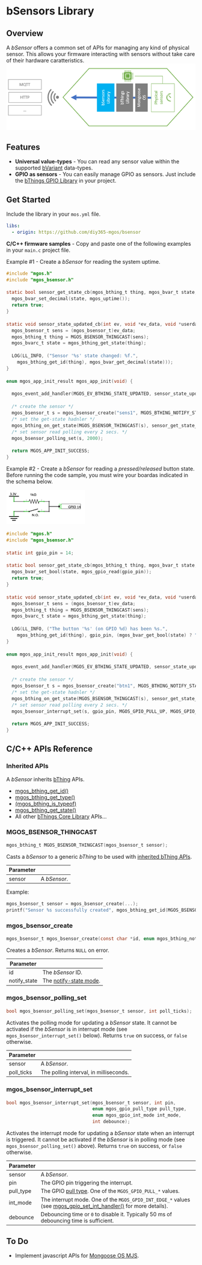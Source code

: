 # bSensors Library
## Overview
A *bSensor* offers a common set of APIs for managing any kind of physical sensor. This allows your firmware interacting with sensors without take care of their hardware caratteristics.
![bSensor blocks diagram](docs/bsensor_blocks_diagram.png)
## Features
- **Universal value-types** - You can read any sensor value within the supported [bVariant](https://github.com/diy365-mgos/bvar) data-types.
- **GPIO as sensors** - You can easily manage GPIO as sensors. Just include the [bThings GPIO Library](https://github.com/diy365-mgos/bthing-gpio) in your project.
## Get Started
Include the library in your `mos.yml` file.
```yaml
libs:
  - origin: https://github.com/diy365-mgos/bsensor
```
**C/C++ firmware samples** - Copy and paste one of the following examples in your `main.c` project file.

Example #1 - Create a *bSensor* for reading the system uptime.
```c
#include "mgos.h"
#include "mgos_bsensor.h"

static bool sensor_get_state_cb(mgos_bthing_t thing, mgos_bvar_t state, void *userdata) {
  mgos_bvar_set_decimal(state, mgos_uptime());
  return true;
}

static void sensor_state_updated_cb(int ev, void *ev_data, void *userdata) {
  mgos_bsensor_t sens = (mgos_bsensor_t)ev_data;
  mgos_bthing_t thing = MGOS_BSENSOR_THINGCAST(sens);
  mgos_bvarc_t state = mgos_bthing_get_state(thing);

  LOG(LL_INFO, ("Sensor '%s' state changed: %f.",
    mgos_bthing_get_id(thing), mgos_bvar_get_decimal(state)));
}

enum mgos_app_init_result mgos_app_init(void) {

  mgos_event_add_handler(MGOS_EV_BTHING_STATE_UPDATED, sensor_state_updated_cb, NULL);

  /* create the sensor */
  mgos_bsensor_t s = mgos_bsensor_create("sens1", MGOS_BTHING_NOTIFY_STATE_ON_CHANGE);
  /* set the get-state hadnler */
  mgos_bthing_on_get_state(MGOS_BSENSOR_THINGCAST(s), sensor_get_state_cb, NULL);
  /* set sensor read polling every 2 secs. */
  mgos_bsensor_polling_set(s, 2000);
  
  return MGOS_APP_INIT_SUCCESS;
}
```
Example #2 - Create a *bSensor* for reading a *pressed/released* button state. Before running the code sample, you must wire your boardas indicated in the schema below. 

![Example #2 schema](docs/example_2_schema.png)
```c
#include "mgos.h"
#include "mgos_bsensor.h"

static int gpio_pin = 14;

static bool sensor_get_state_cb(mgos_bthing_t thing, mgos_bvar_t state, void *userdata) {
  mgos_bvar_set_bool(state, mgos_gpio_read(gpio_pin));
  return true;
}

static void sensor_state_updated_cb(int ev, void *ev_data, void *userdata) {
  mgos_bsensor_t sens = (mgos_bsensor_t)ev_data;
  mgos_bthing_t thing = MGOS_BSENSOR_THINGCAST(sens);
  mgos_bvarc_t state = mgos_bthing_get_state(thing);

  LOG(LL_INFO, ("The button '%s' (on GPIO %d) has been %s.",
    mgos_bthing_get_id(thing), gpio_pin, (mgos_bvar_get_bool(state) ? "RELEASED" : "PUSHED")));
}

enum mgos_app_init_result mgos_app_init(void) {

  mgos_event_add_handler(MGOS_EV_BTHING_STATE_UPDATED, sensor_state_updated_cb, NULL);

  /* create the sensor */
  mgos_bsensor_t s = mgos_bsensor_create("btn1", MGOS_BTHING_NOTIFY_STATE_ON_CHANGE);
  /* set the get-state hadnler */
  mgos_bthing_on_get_state(MGOS_BSENSOR_THINGCAST(s), sensor_get_state_cb, NULL);
  /* set sensor read polling every 2 secs. */
  mgos_bsensor_interrupt_set(s, gpio_pin, MGOS_GPIO_PULL_UP, MGOS_GPIO_INT_EDGE_ANY, 50);
  
  return MGOS_APP_INIT_SUCCESS;
}
```
## C/C++ APIs Reference
### Inherited APIs
A *bSensor* inherits [bThing](https://github.com/diy365-mgos/bthing) APIs.
- [mgos_bthing_get_id()](https://github.com/diy365-mgos/bthing#mgos_bthing_get_id)
- [mgos_bthing_get_type()](https://github.com/diy365-mgos/bthing#mgos_bthing_get_type)
- [(mgos_bthing_is_typeof)](https://github.com/diy365-mgos/bthing#mgos_bthing_is_typeof)
- [mgos_bthing_get_state()](https://github.com/diy365-mgos/bthing#mgos_bthing_get_state)
- All other [bThings Core Library](https://github.com/diy365-mgos/bthing) APIs...
  
### MGOS_BSENSOR_THINGCAST
```c
mgos_bthing_t MGOS_BSENSOR_THINGCAST(mgos_bsensor_t sensor);
```
Casts a *bSensor* to a generic *bThing* to be used with [inherited bThing APIs](#inherited-apis).

|Parameter||
|--|--|
|sensor|A *bSensor*.|

Example:
```c
mgos_bsensor_t sensor = mgos_bsensor_create(...);
printf("Sensor %s successfully created", mgos_bthing_get_id(MGOS_BSENSOR_THINGCAST(sensor)));
```
### mgos_bsensor_create
```c
mgos_bsensor_t mgos_bsensor_create(const char *id, enum mgos_bthing_notify_state notify_state);
```
Creates a *bSensor*. Returns `NULL` on error.

|Parameter||
|--|--|
|id|The *bSensor* ID.|
|notify_state|The [notify-state mode](https://github.com/diy365-mgos/bthing#enum-mgos_bthing_notify_state).|
### mgos_bsensor_polling_set
```c
bool mgos_bsensor_polling_set(mgos_bsensor_t sensor, int poll_ticks);
```
Activates the polling mode for updating a *bSensor* state. It cannot be activated if the *bSensor* is in interrupt mode (see `mgos_bsensor_interrupt_set()` below). Returns `true` on success, or `false` otherwise.

|Parameter||
|--|--|
|sensor|A *bSensor*.|
|poll_ticks|The polling interval, in milliseconds.|
### mgos_bsensor_interrupt_set
```c
bool mgos_bsensor_interrupt_set(mgos_bsensor_t sensor, int pin,
                                enum mgos_gpio_pull_type pull_type,
                                enum mgos_gpio_int_mode int_mode,
                                int debounce);
```
Activates the interrupt mode for updating a *bSensor* state when an interrupt is triggered. It cannot be activated if the *bSensor* is in polling mode (see `mgos_bsensor_polling_set()` above). Returns `true` on success, or `false` otherwise.

|Parameter||
|--|--|
|sensor|A *bSensor*.|
|pin|The GPIO pin triggering the interrupt.|
|pull_type|The GPIO [pull type](https://mongoose-os.com/docs/mongoose-os/api/core/mgos_gpio.h.md#mgos_gpio_set_pull). One of the `MGOS_GPIO_PULL_*` values.|
|int_mode|The interrupt mode. One of the `MGOS_GPIO_INT_EDGE_*` values (see [mgos_gpio_set_int_handler()](https://mongoose-os.com/docs/mongoose-os/api/core/mgos_gpio.h.md#mgos_gpio_set_int_handler) for more details).|
|debounce|Debouncing time or `0` to disable it. Typically 50 ms of debouncing time is sufficient.|
## To Do
- Implement javascript APIs for [Mongoose OS MJS](https://github.com/mongoose-os-libs/mjs).